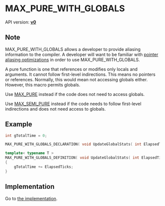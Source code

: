 # MAX_PURE_WITH_GLOBALS

API version: [**v0**](../../v0.md)

## Note

MAX_PURE_WITH_GLOBALS allows a developer to provide aliasing information to the compiler.
A developer will want to be familiar with [pointer aliasing optimizations](AliasingOptimizations.md) in order to use MAX_PURE_WITH_GLOBALS.

A pure function is one that references or modifies only locals and arguments.
It cannot follow first-level indirections. This means no pointers or references.
Normally, this would mean not accessing globals either. However, this macro permits globals.

Use [MAX_PURE](MAX_PURE.md) instead if the code does not need to access globals.

Use [MAX_SEMI_PURE](MAX_SEMI_PURE.md) instead if the code needs to follow first-level indirections and does not need access to globals.

## Example

```c++
int gTotalTime = 0;

MAX_PURE_WITH_GLOBALS_DECLARATION( void UpdateGlobalStats( int ElapsedTicks ) );

template< typename T >
MAX_PURE_WITH_GLOBALS_DEFINITION( void UpdateGlobalStats( int ElapsedTicks ) )
{
	gTotalTime += ElapsedTicks;
}
```

## Implementation

Go to [the implementation](../../../../Code/Include/max/Compiling/AliasingOptimizations.hpp#L30).
